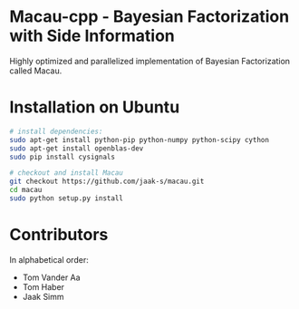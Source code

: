 # Macau-cpp - Bayesian Factorization with Side Information
Highly optimized and parallelized implementation of Bayesian Factorization called Macau.

# Installation on Ubuntu
```bash
# install dependencies:
sudo apt-get install python-pip python-numpy python-scipy cython
sudo apt-get install openblas-dev
sudo pip install cysignals

# checkout and install Macau
git checkout https://github.com/jaak-s/macau.git
cd macau
sudo python setup.py install
```

# Contributors
In alphabetical order:
- Tom Vander Aa
- Tom Haber
- Jaak Simm 

